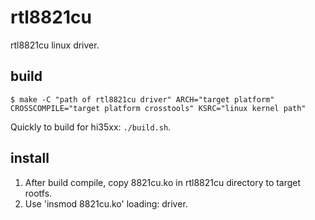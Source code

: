 # rtl8821cu
rtl8821cu linux driver.

## build

```shell
$ make -C "path of rtl8821cu driver" ARCH="target platform" CROSSCOMPILE="target platform crosstools" KSRC="linux kernel path"
```

Quickly to build for hi35xx: `./build.sh`.

## install

1. After build compile, copy 8821cu.ko in rtl8821cu directory to target rootfs.
2. Use 'insmod 8821cu.ko' loading: driver.
